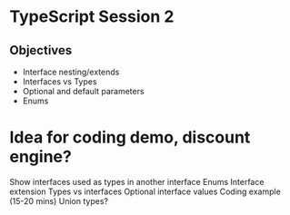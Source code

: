 # TypeScript Session 2

## Objectives
- Interface nesting/extends
- Interfaces vs Types
- Optional and default parameters
- Enums

# Idea for coding demo, discount engine?

Show interfaces used as types in another interface
Enums
Interface extension
Types vs interfaces
Optional interface values
Coding example (15-20 mins)
Union types? 
